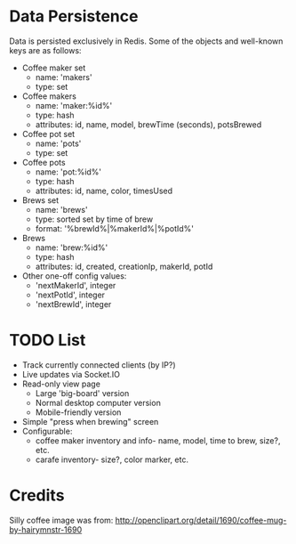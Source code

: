 Data Persistence
================

Data is persisted exclusively in Redis. Some of the objects and well-known keys
are as follows:

* Coffee maker set
  - name: 'makers'
  - type: set
* Coffee makers
  - name: 'maker:%id%'
  - type: hash
  - attributes: id, name, model, brewTime (seconds), potsBrewed
* Coffee pot set
  - name: 'pots'
  - type: set
* Coffee pots
  - name: 'pot:%id%'
  - type: hash
  - attributes: id, name, color, timesUsed
* Brews set
  - name: 'brews'
  - type: sorted set by time of brew
  - format: '%brewId%|%makerId%|%potId%'
* Brews
  - name: 'brew:%id%'
  - type: hash
  - attributes: id, created, creationIp, makerId, potId
* Other one-off config values:
  - 'nextMakerId', integer
  - 'nextPotId', integer
  - 'nextBrewId', integer

TODO List
=========

* Track currently connected clients (by IP?)
* Live updates via Socket.IO
* Read-only view page
  - Large 'big-board' version
  - Normal desktop computer version
  - Mobile-friendly version
* Simple "press when brewing" screen
* Configurable:
  - coffee maker inventory and info- name, model, time to brew, size?, etc.
  - carafe inventory- size?, color marker, etc.

Credits
=======

Silly coffee image was from:
http://openclipart.org/detail/1690/coffee-mug-by-hairymnstr-1690
